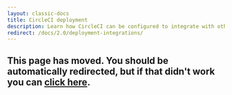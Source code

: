 ```yaml
---
layout: classic-docs
title: CircleCI deployment
description: Learn how CircleCI can be configured to integrate with other services for QA/testing, feature management, and deployment strategies.
redirect: /docs/2.0/deployment-integrations/
---
```


<h2>This page has moved. You should be automatically redirected, but if that didn't work you can <a href="/docs/2.0/deployment-integrations/">click here</a>.</h2>

